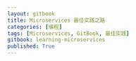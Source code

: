 ```yaml
---
layout: gitbook
title: Microservices 最佳实践之路
categories: [编程]
tags: [Microservices, GitBook, 最佳实践]
gitbook: learning-microservices
published: True
---
```

